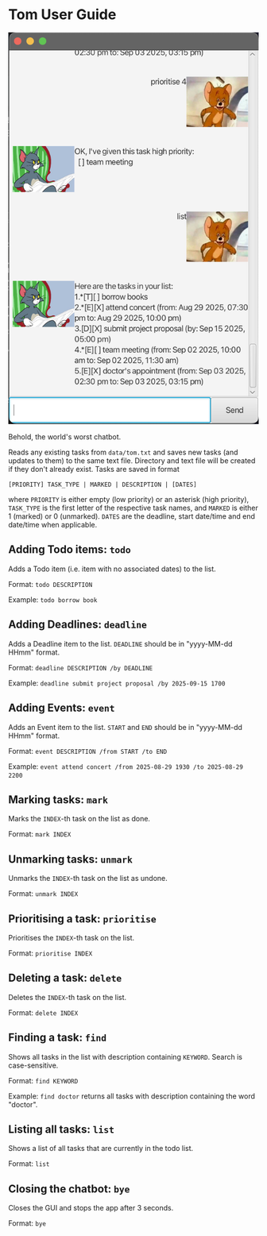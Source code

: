 # Tom User Guide

![image](Ui.png)

Behold, the world's worst chatbot. 

Reads any existing tasks from `data/tom.txt` and saves new tasks (and updates to them) to the same text file. 
Directory and text file will be created if they don't already exist.
Tasks are saved in format
```
[PRIORITY] TASK_TYPE | MARKED | DESCRIPTION | [DATES]
```
where `PRIORITY` is either empty (low priority) or an asterisk (high priority), `TASK_TYPE` is the first 
letter of the respective task names, and `MARKED` is either 1 (marked) or 0 (unmarked). `DATES` are the
deadline, start date/time and end date/time when applicable.

## Adding Todo items: `todo`
Adds a Todo item (i.e. item with no associated dates) to the list. 

Format: `todo DESCRIPTION`

Example: `todo borrow book`

## Adding Deadlines: `deadline`
Adds a Deadline item to the list. `DEADLINE` should be in "yyyy-MM-dd HHmm" format.

Format: `deadline DESCRIPTION /by DEADLINE`

Example: `deadline submit project proposal /by 2025-09-15 1700`

## Adding Events: `event`
Adds an Event item to the list. `START` and `END` should be in "yyyy-MM-dd HHmm" format.

Format: `event DESCRIPTION /from START /to END`

Example: `event attend concert /from 2025-08-29 1930 /to 2025-08-29 2200`

## Marking tasks: `mark`
Marks the `INDEX`-th task on the list as done.

Format: `mark INDEX`

## Unmarking tasks: `unmark`
Unmarks the `INDEX`-th task on the list as undone.

Format: `unmark INDEX`

## Prioritising a task: `prioritise`
Prioritises the `INDEX`-th task on the list.

Format: `prioritise INDEX`

## Deleting a task: `delete`
Deletes the `INDEX`-th task on the list.

Format: `delete INDEX`

## Finding a task: `find`
Shows all tasks in the list with description containing `KEYWORD`. Search is case-sensitive.

Format: `find KEYWORD`

Example: `find doctor` returns all tasks with description containing the word "doctor".

## Listing all tasks: `list`
Shows a list of all tasks that are currently in the todo list.

Format: `list`

## Closing the chatbot: `bye`
Closes the GUI and stops the app after 3 seconds.

Format: `bye`
